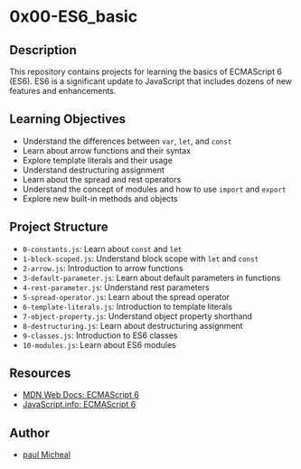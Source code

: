 # 0x00-ES6_basic
## Description

This repository contains projects for learning the basics of ECMAScript 6 (ES6). ES6 is a significant update to JavaScript that includes dozens of new features and enhancements.

## Learning Objectives

- Understand the differences between `var`, `let`, and `const`
- Learn about arrow functions and their syntax
- Explore template literals and their usage
- Understand destructuring assignment
- Learn about the spread and rest operators
- Understand the concept of modules and how to use `import` and `export`
- Explore new built-in methods and objects

## Project Structure

- `0-constants.js`: Learn about `const` and `let`
- `1-block-scoped.js`: Understand block scope with `let` and `const`
- `2-arrow.js`: Introduction to arrow functions
- `3-default-parameter.js`: Learn about default parameters in functions
- `4-rest-parameter.js`: Understand rest parameters
- `5-spread-operator.js`: Learn about the spread operator
- `6-template-literals.js`: Introduction to template literals
- `7-object-property.js`: Understand object property shorthand
- `8-destructuring.js`: Learn about destructuring assignment
- `9-classes.js`: Introduction to ES6 classes
- `10-modules.js`: Learn about ES6 modules

## Resources

- [MDN Web Docs: ECMAScript 6](https://developer.mozilla.org/en-US/docs/Web/JavaScript/New_in_JavaScript/ECMAScript_2015_support_in_Mozilla)
- [JavaScript.info: ECMAScript 6](https://javascript.info/es6)

## Author

- [paul Micheal](https://github.com/trendswave)